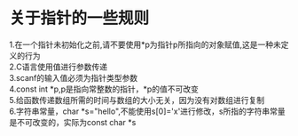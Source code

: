 # 关于指针的一些规则 
1.在一个指针未初始化之前,请不要使用*p为指针p所指向的对象赋值,这是一种未定义的行为   
2.C语言使用值进行参数传递  
3.scanf的输入值必须为指针类型参数  
4.const int *p,p是指向常整数的指针，*p的值不可改变  
5.给函数传递数组所需的时间与数组的大小无关，因为没有对数组进行复制  
6.字符串常量，char *s="hello",不能使用s[0]='x'进行修改，s所指的字符串常量是不可改变的，实际为const char *s
